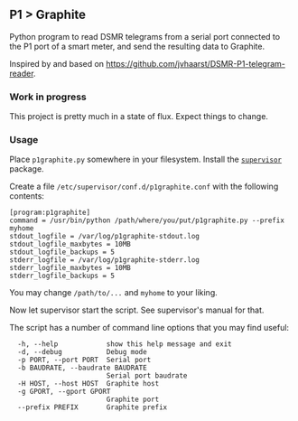 ## P1 > Graphite

Python program to read DSMR telegrams from a serial port connected to
the P1 port of a smart meter, and send the resulting data to Graphite.

Inspired by and based on https://github.com/jvhaarst/DSMR-P1-telegram-reader.

### Work in progress

This project is pretty much in a state of flux.
Expect things to change.

### Usage

Place `p1graphite.py` somewhere in your filesystem. Install the
[`supervisor`](http://supervisord.org/) package.

Create a file `/etc/supervisor/conf.d/p1graphite.conf` with the
following contents:

```
[program:p1graphite]
command = /usr/bin/python /path/where/you/put/p1graphite.py --prefix myhome
stdout_logfile = /var/log/p1graphite-stdout.log
stdout_logfile_maxbytes = 10MB
stdout_logfile_backups = 5
stderr_logfile = /var/log/p1graphite-stderr.log
stderr_logfile_maxbytes = 10MB
stderr_logfile_backups = 5
```

You may change `/path/to/...` and `myhome` to your liking.

Now let supervisor start the script. See supervisor's manual for that.

The script has a number of command line options that you may find
useful:

```
  -h, --help            show this help message and exit
  -d, --debug           Debug mode
  -p PORT, --port PORT  Serial port
  -b BAUDRATE, --baudrate BAUDRATE
                        Serial port baudrate
  -H HOST, --host HOST  Graphite host
  -g GPORT, --gport GPORT
                        Graphite port
  --prefix PREFIX       Graphite prefix
```
